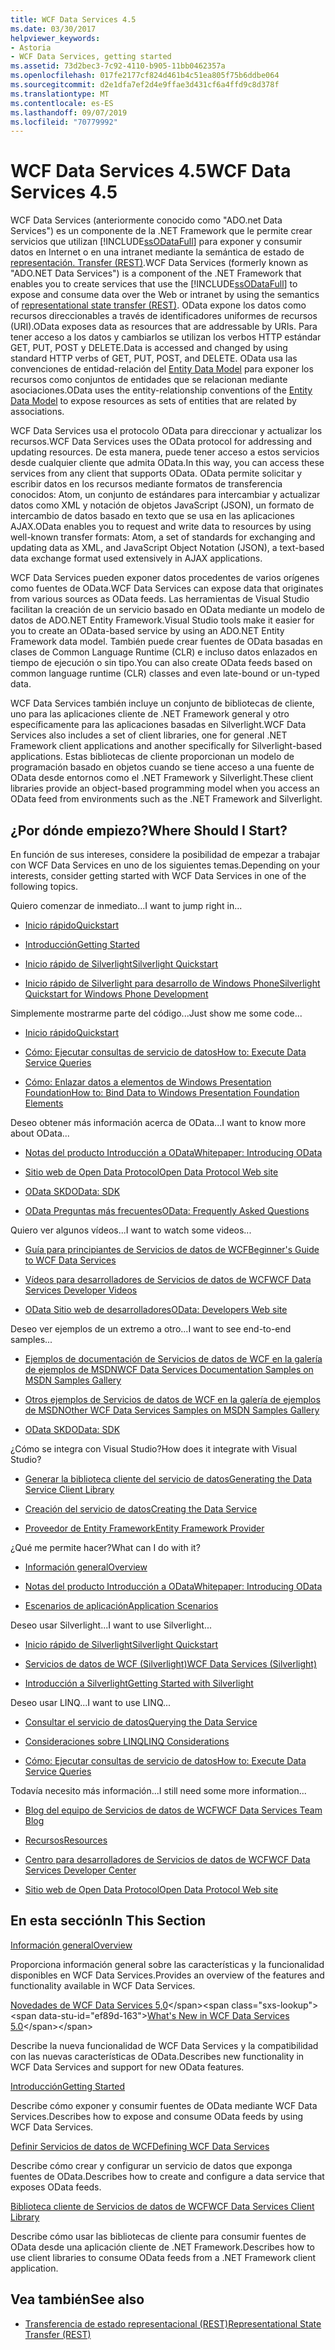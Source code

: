 ```yaml
---
title: WCF Data Services 4.5
ms.date: 03/30/2017
helpviewer_keywords:
- Astoria
- WCF Data Services, getting started
ms.assetid: 73d2bec3-7c92-4110-b905-11bb0462357a
ms.openlocfilehash: 017fe2177cf824d461b4c51ea805f75b6ddbe064
ms.sourcegitcommit: d2e1dfa7ef2d4e9ffae3d431cf6a4ffd9c8d378f
ms.translationtype: MT
ms.contentlocale: es-ES
ms.lasthandoff: 09/07/2019
ms.locfileid: "70779992"
---
```

# <a name="wcf-data-services-45"></a><span data-ttu-id="ef89d-102">WCF Data Services 4.5</span><span class="sxs-lookup"><span data-stu-id="ef89d-102">WCF Data Services 4.5</span></span>

<span data-ttu-id="ef89d-103">WCF Data Services (anteriormente conocido como "ADO.net Data Services") es un componente de la .NET Framework que le permite crear servicios que utilizan [!INCLUDE[ssODataFull](../../../../includes/ssodatafull-md.md)] para exponer y consumir datos en Internet o en una intranet mediante la semántica de estado de [representación. Transfer (REST)](https://go.microsoft.com/fwlink/?LinkId=113919).</span><span class="sxs-lookup"><span data-stu-id="ef89d-103">WCF Data Services (formerly known as "ADO.NET Data Services") is a component of the .NET Framework that enables you to create services that use the [!INCLUDE[ssODataFull](../../../../includes/ssodatafull-md.md)] to expose and consume data over the Web or intranet by using the semantics of [representational state transfer (REST)](https://go.microsoft.com/fwlink/?LinkId=113919).</span></span> <span data-ttu-id="ef89d-104">OData expone los datos como recursos direccionables a través de identificadores uniformes de recursos (URI).</span><span class="sxs-lookup"><span data-stu-id="ef89d-104">OData exposes data as resources that are addressable by URIs.</span></span> <span data-ttu-id="ef89d-105">Para tener acceso a los datos y cambiarlos se utilizan los verbos HTTP estándar GET, PUT, POST y DELETE.</span><span class="sxs-lookup"><span data-stu-id="ef89d-105">Data is accessed and changed by using standard HTTP verbs of GET, PUT, POST, and DELETE.</span></span> <span data-ttu-id="ef89d-106">OData usa las convenciones de entidad-relación del [Entity Data Model](../adonet/entity-data-model.md) para exponer los recursos como conjuntos de entidades que se relacionan mediante asociaciones.</span><span class="sxs-lookup"><span data-stu-id="ef89d-106">OData uses the entity-relationship conventions of the [Entity Data Model](../adonet/entity-data-model.md) to expose resources as sets of entities that are related by associations.</span></span>

<span data-ttu-id="ef89d-107">WCF Data Services usa el protocolo OData para direccionar y actualizar los recursos.</span><span class="sxs-lookup"><span data-stu-id="ef89d-107">WCF Data Services uses the OData protocol for addressing and updating resources.</span></span> <span data-ttu-id="ef89d-108">De esta manera, puede tener acceso a estos servicios desde cualquier cliente que admita OData.</span><span class="sxs-lookup"><span data-stu-id="ef89d-108">In this way, you can access these services from any client that supports OData.</span></span> <span data-ttu-id="ef89d-109">OData permite solicitar y escribir datos en los recursos mediante formatos de transferencia conocidos: Atom, un conjunto de estándares para intercambiar y actualizar datos como XML y notación de objetos JavaScript (JSON), un formato de intercambio de datos basado en texto que se usa en las aplicaciones AJAX.</span><span class="sxs-lookup"><span data-stu-id="ef89d-109">OData enables you to request and write data to resources by using well-known transfer formats: Atom, a set of standards for exchanging and updating data as XML, and JavaScript Object Notation (JSON), a text-based data exchange format used extensively in AJAX applications.</span></span>

<span data-ttu-id="ef89d-110">WCF Data Services pueden exponer datos procedentes de varios orígenes como fuentes de OData.</span><span class="sxs-lookup"><span data-stu-id="ef89d-110">WCF Data Services can expose data that originates from various sources as OData feeds.</span></span> <span data-ttu-id="ef89d-111">Las herramientas de Visual Studio facilitan la creación de un servicio basado en OData mediante un modelo de datos de ADO.NET Entity Framework.</span><span class="sxs-lookup"><span data-stu-id="ef89d-111">Visual Studio tools make it easier for you to create an OData-based service by using an ADO.NET Entity Framework data model.</span></span> <span data-ttu-id="ef89d-112">También puede crear fuentes de OData basadas en clases de Common Language Runtime (CLR) e incluso datos enlazados en tiempo de ejecución o sin tipo.</span><span class="sxs-lookup"><span data-stu-id="ef89d-112">You can also create OData feeds based on common language runtime (CLR) classes and even late-bound or un-typed data.</span></span>

<span data-ttu-id="ef89d-113">WCF Data Services también incluye un conjunto de bibliotecas de cliente, uno para las aplicaciones cliente de .NET Framework general y otro específicamente para las aplicaciones basadas en Silverlight.</span><span class="sxs-lookup"><span data-stu-id="ef89d-113">WCF Data Services also includes a set of client libraries, one for general .NET Framework client applications and another specifically for Silverlight-based applications.</span></span> <span data-ttu-id="ef89d-114">Estas bibliotecas de cliente proporcionan un modelo de programación basado en objetos cuando se tiene acceso a una fuente de OData desde entornos como el .NET Framework y Silverlight.</span><span class="sxs-lookup"><span data-stu-id="ef89d-114">These client libraries provide an object-based programming model when you access an OData feed from environments such as the .NET Framework and Silverlight.</span></span>

## <a name="where-should-i-start"></a><span data-ttu-id="ef89d-115">¿Por dónde empiezo?</span><span class="sxs-lookup"><span data-stu-id="ef89d-115">Where Should I Start?</span></span>

<span data-ttu-id="ef89d-116">En función de sus intereses, considere la posibilidad de empezar a trabajar con WCF Data Services en uno de los siguientes temas.</span><span class="sxs-lookup"><span data-stu-id="ef89d-116">Depending on your interests, consider getting started with WCF Data Services in one of the following topics.</span></span>

<span data-ttu-id="ef89d-117">Quiero comenzar de inmediato…</span><span class="sxs-lookup"><span data-stu-id="ef89d-117">I want to jump right in...</span></span>

- [<span data-ttu-id="ef89d-118">Inicio rápido</span><span class="sxs-lookup"><span data-stu-id="ef89d-118">Quickstart</span></span>](quickstart-wcf-data-services.md)

- [<span data-ttu-id="ef89d-119">Introducción</span><span class="sxs-lookup"><span data-stu-id="ef89d-119">Getting Started</span></span>](getting-started-with-wcf-data-services.md)

- [<span data-ttu-id="ef89d-120">Inicio rápido de Silverlight</span><span class="sxs-lookup"><span data-stu-id="ef89d-120">Silverlight Quickstart</span></span>](https://go.microsoft.com/fwlink/?LinkID=192782)

- [<span data-ttu-id="ef89d-121">Inicio rápido de Silverlight para desarrollo de Windows Phone</span><span class="sxs-lookup"><span data-stu-id="ef89d-121">Silverlight Quickstart for Windows Phone Development</span></span>](https://go.microsoft.com/fwlink/?LinkID=214535)

<span data-ttu-id="ef89d-122">Simplemente mostrarme parte del código...</span><span class="sxs-lookup"><span data-stu-id="ef89d-122">Just show me some code...</span></span>

- [<span data-ttu-id="ef89d-123">Inicio rápido</span><span class="sxs-lookup"><span data-stu-id="ef89d-123">Quickstart</span></span>](quickstart-wcf-data-services.md)

- [<span data-ttu-id="ef89d-124">Cómo: Ejecutar consultas de servicio de datos</span><span class="sxs-lookup"><span data-stu-id="ef89d-124">How to: Execute Data Service Queries</span></span>](how-to-execute-data-service-queries-wcf-data-services.md)

- [<span data-ttu-id="ef89d-125">Cómo: Enlazar datos a elementos de Windows Presentation Foundation</span><span class="sxs-lookup"><span data-stu-id="ef89d-125">How to: Bind Data to Windows Presentation Foundation Elements</span></span>](bind-data-to-wpf-elements-wcf-data-services.md)

<span data-ttu-id="ef89d-126">Deseo obtener más información acerca de OData...</span><span class="sxs-lookup"><span data-stu-id="ef89d-126">I want to know more about OData...</span></span>

- [<span data-ttu-id="ef89d-127">Notas del producto Introducción a OData</span><span class="sxs-lookup"><span data-stu-id="ef89d-127">Whitepaper: Introducing OData</span></span>](https://go.microsoft.com/fwlink/?LinkId=220867)

- [<span data-ttu-id="ef89d-128">Sitio web de Open Data Protocol</span><span class="sxs-lookup"><span data-stu-id="ef89d-128">Open Data Protocol Web site</span></span>](https://go.microsoft.com/fwlink/?LinkID=184554)

- [<span data-ttu-id="ef89d-129">OData SKD</span><span class="sxs-lookup"><span data-stu-id="ef89d-129">OData: SDK</span></span>](https://go.microsoft.com/fwlink/?LinkID=185248)

- [<span data-ttu-id="ef89d-130">OData Preguntas más frecuentes</span><span class="sxs-lookup"><span data-stu-id="ef89d-130">OData: Frequently Asked Questions</span></span>](https://go.microsoft.com/fwlink/?LinkId=185867)

<span data-ttu-id="ef89d-131">Quiero ver algunos vídeos...</span><span class="sxs-lookup"><span data-stu-id="ef89d-131">I want to watch some videos...</span></span>

- [<span data-ttu-id="ef89d-132">Guía para principiantes de Servicios de datos de WCF</span><span class="sxs-lookup"><span data-stu-id="ef89d-132">Beginner's Guide to WCF Data Services</span></span>](https://go.microsoft.com/fwlink/?LinkId=220864)

- [<span data-ttu-id="ef89d-133">Vídeos para desarrolladores de Servicios de datos de WCF</span><span class="sxs-lookup"><span data-stu-id="ef89d-133">WCF Data Services Developer Videos</span></span>](https://go.microsoft.com/fwlink/?LinkId=220861)

- [<span data-ttu-id="ef89d-134">OData Sitio web de desarrolladores</span><span class="sxs-lookup"><span data-stu-id="ef89d-134">OData: Developers Web site</span></span>](https://go.microsoft.com/fwlink/?LinkId=185866)

<span data-ttu-id="ef89d-135">Deseo ver ejemplos de un extremo a otro...</span><span class="sxs-lookup"><span data-stu-id="ef89d-135">I want to see end-to-end samples...</span></span>

- [<span data-ttu-id="ef89d-136">Ejemplos de documentación de Servicios de datos de WCF en la galería de ejemplos de MSDN</span><span class="sxs-lookup"><span data-stu-id="ef89d-136">WCF Data Services Documentation Samples on MSDN Samples Gallery</span></span>](https://go.microsoft.com/fwlink/?LinkID=220865)

- [<span data-ttu-id="ef89d-137">Otros ejemplos de Servicios de datos de WCF en la galería de ejemplos de MSDN</span><span class="sxs-lookup"><span data-stu-id="ef89d-137">Other WCF Data Services Samples on MSDN Samples Gallery</span></span>](https://go.microsoft.com/fwlink/?LinkId=220866)

- [<span data-ttu-id="ef89d-138">OData SKD</span><span class="sxs-lookup"><span data-stu-id="ef89d-138">OData: SDK</span></span>](https://go.microsoft.com/fwlink/?LinkID=185248)

<span data-ttu-id="ef89d-139">¿Cómo se integra con Visual Studio?</span><span class="sxs-lookup"><span data-stu-id="ef89d-139">How does it integrate with Visual Studio?</span></span>

- [<span data-ttu-id="ef89d-140">Generar la biblioteca cliente del servicio de datos</span><span class="sxs-lookup"><span data-stu-id="ef89d-140">Generating the Data Service Client Library</span></span>](generating-the-data-service-client-library-wcf-data-services.md)

- [<span data-ttu-id="ef89d-141">Creación del servicio de datos</span><span class="sxs-lookup"><span data-stu-id="ef89d-141">Creating the Data Service</span></span>](creating-the-data-service.md)

- [<span data-ttu-id="ef89d-142">Proveedor de Entity Framework</span><span class="sxs-lookup"><span data-stu-id="ef89d-142">Entity Framework Provider</span></span>](entity-framework-provider-wcf-data-services.md)

<span data-ttu-id="ef89d-143">¿Qué me permite hacer?</span><span class="sxs-lookup"><span data-stu-id="ef89d-143">What can I do with it?</span></span>

- [<span data-ttu-id="ef89d-144">Información general</span><span class="sxs-lookup"><span data-stu-id="ef89d-144">Overview</span></span>](wcf-data-services-overview.md)

- [<span data-ttu-id="ef89d-145">Notas del producto Introducción a OData</span><span class="sxs-lookup"><span data-stu-id="ef89d-145">Whitepaper: Introducing OData</span></span>](https://go.microsoft.com/fwlink/?LinkId=220867)

- [<span data-ttu-id="ef89d-146">Escenarios de aplicación</span><span class="sxs-lookup"><span data-stu-id="ef89d-146">Application Scenarios</span></span>](application-scenarios-wcf-data-services.md)

<span data-ttu-id="ef89d-147">Deseo usar Silverlight...</span><span class="sxs-lookup"><span data-stu-id="ef89d-147">I want to use Silverlight...</span></span>

- [<span data-ttu-id="ef89d-148">Inicio rápido de Silverlight</span><span class="sxs-lookup"><span data-stu-id="ef89d-148">Silverlight Quickstart</span></span>](https://go.microsoft.com/fwlink/?LinkID=192782)

- [<span data-ttu-id="ef89d-149">Servicios de datos de WCF (Silverlight)</span><span class="sxs-lookup"><span data-stu-id="ef89d-149">WCF Data Services (Silverlight)</span></span>](https://go.microsoft.com/fwlink/?LinkID=143149)

- [<span data-ttu-id="ef89d-150">Introducción a Silverlight</span><span class="sxs-lookup"><span data-stu-id="ef89d-150">Getting Started with Silverlight</span></span>](https://go.microsoft.com/fwlink/?LinkId=148366)

<span data-ttu-id="ef89d-151">Deseo usar LINQ...</span><span class="sxs-lookup"><span data-stu-id="ef89d-151">I want to use LINQ...</span></span>

- [<span data-ttu-id="ef89d-152">Consultar el servicio de datos</span><span class="sxs-lookup"><span data-stu-id="ef89d-152">Querying the Data Service</span></span>](querying-the-data-service-wcf-data-services.md)

- [<span data-ttu-id="ef89d-153">Consideraciones sobre LINQ</span><span class="sxs-lookup"><span data-stu-id="ef89d-153">LINQ Considerations</span></span>](linq-considerations-wcf-data-services.md)

- [<span data-ttu-id="ef89d-154">Cómo: Ejecutar consultas de servicio de datos</span><span class="sxs-lookup"><span data-stu-id="ef89d-154">How to: Execute Data Service Queries</span></span>](how-to-execute-data-service-queries-wcf-data-services.md)

<span data-ttu-id="ef89d-155">Todavía necesito más información...</span><span class="sxs-lookup"><span data-stu-id="ef89d-155">I still need some more information...</span></span>

- [<span data-ttu-id="ef89d-156">Blog del equipo de Servicios de datos de WCF</span><span class="sxs-lookup"><span data-stu-id="ef89d-156">WCF Data Services Team Blog</span></span>](https://go.microsoft.com/fwlink/?LinkID=150511)

- [<span data-ttu-id="ef89d-157">Recursos</span><span class="sxs-lookup"><span data-stu-id="ef89d-157">Resources</span></span>](wcf-data-services-resources.md)

- [<span data-ttu-id="ef89d-158">Centro para desarrolladores de Servicios de datos de WCF</span><span class="sxs-lookup"><span data-stu-id="ef89d-158">WCF Data Services Developer Center</span></span>](https://go.microsoft.com/fwlink/?LinkId=220868)

- [<span data-ttu-id="ef89d-159">Sitio web de Open Data Protocol</span><span class="sxs-lookup"><span data-stu-id="ef89d-159">Open Data Protocol Web site</span></span>](https://go.microsoft.com/fwlink/?LinkID=184554)

## <a name="in-this-section"></a><span data-ttu-id="ef89d-160">En esta sección</span><span class="sxs-lookup"><span data-stu-id="ef89d-160">In This Section</span></span>

[<span data-ttu-id="ef89d-161">Información general</span><span class="sxs-lookup"><span data-stu-id="ef89d-161">Overview</span></span>](wcf-data-services-overview.md)

<span data-ttu-id="ef89d-162">Proporciona información general sobre las características y la funcionalidad disponibles en WCF Data Services.</span><span class="sxs-lookup"><span data-stu-id="ef89d-162">Provides an overview of the features and functionality available in WCF Data Services.</span></span>

<span data-ttu-id="ef89d-163">[Novedades de WCF Data Services 5,0](https://docs.microsoft.com/previous-versions/dotnet/wcf-data-services/ee373845(v=vs.103))</span><span class="sxs-lookup"><span data-stu-id="ef89d-163">[What's New in WCF Data Services 5.0](https://docs.microsoft.com/previous-versions/dotnet/wcf-data-services/ee373845(v=vs.103))</span></span>

<span data-ttu-id="ef89d-164">Describe la nueva funcionalidad de WCF Data Services y la compatibilidad con las nuevas características de OData.</span><span class="sxs-lookup"><span data-stu-id="ef89d-164">Describes new functionality in WCF Data Services and support for new OData features.</span></span>

[<span data-ttu-id="ef89d-165">Introducción</span><span class="sxs-lookup"><span data-stu-id="ef89d-165">Getting Started</span></span>](getting-started-with-wcf-data-services.md)

<span data-ttu-id="ef89d-166">Describe cómo exponer y consumir fuentes de OData mediante WCF Data Services.</span><span class="sxs-lookup"><span data-stu-id="ef89d-166">Describes how to expose and consume OData feeds by using WCF Data Services.</span></span>

[<span data-ttu-id="ef89d-167">Definir Servicios de datos de WCF</span><span class="sxs-lookup"><span data-stu-id="ef89d-167">Defining WCF Data Services</span></span>](defining-wcf-data-services.md)

<span data-ttu-id="ef89d-168">Describe cómo crear y configurar un servicio de datos que exponga fuentes de OData.</span><span class="sxs-lookup"><span data-stu-id="ef89d-168">Describes how to create and configure a data service that exposes OData feeds.</span></span>

[<span data-ttu-id="ef89d-169">Biblioteca cliente de Servicios de datos de WCF</span><span class="sxs-lookup"><span data-stu-id="ef89d-169">WCF Data Services Client Library</span></span>](wcf-data-services-client-library.md)

<span data-ttu-id="ef89d-170">Describe cómo usar las bibliotecas de cliente para consumir fuentes de OData desde una aplicación cliente de .NET Framework.</span><span class="sxs-lookup"><span data-stu-id="ef89d-170">Describes how to use client libraries to consume OData feeds from a .NET Framework client application.</span></span>

## <a name="see-also"></a><span data-ttu-id="ef89d-171">Vea también</span><span class="sxs-lookup"><span data-stu-id="ef89d-171">See also</span></span>

- [<span data-ttu-id="ef89d-172">Transferencia de estado representacional (REST)</span><span class="sxs-lookup"><span data-stu-id="ef89d-172">Representational State Transfer (REST)</span></span>](https://go.microsoft.com/fwlink/?LinkId=113919)
